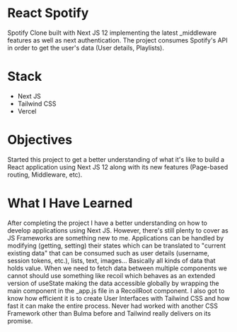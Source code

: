 # React Spotify

Spotify Clone built with Next JS 12 implementing the latest \_middleware features as well as next authentication. The project consumes Spotify's API in order to get the user's data (User details, Playlists).

# Stack

- Next JS
- Tailwind CSS
- Vercel

# Objectives

Started this project to get a better understanding of what it's like to build a React application using Next JS 12 along with its new features (Page-based routing, Middleware, etc).

# What I Have Learned

After completing the project I have a better understanding on how to develop applications using Next JS. However, there's still plenty to cover as JS Frameworks are something new to me. Applications can be handled by modifying (getting, setting) their states which can be translated to "current existing data" that can be consumed such as user details (username, session tokens, etc.), lists, text, images... Basically all kinds of data that holds value. When we need to fetch data between multiple components we cannot should use something like recoil which behaves as an extended version of useState making the data accessible globally by wrapping the main component in the \_app.js file in a RecoilRoot component. I also got to know how efficient it is to create User Interfaces with Tailwind CSS and how fast it can make the entire process. Never had worked with another CSS Framework other than Bulma before and Tailwind really delivers on its promise.
